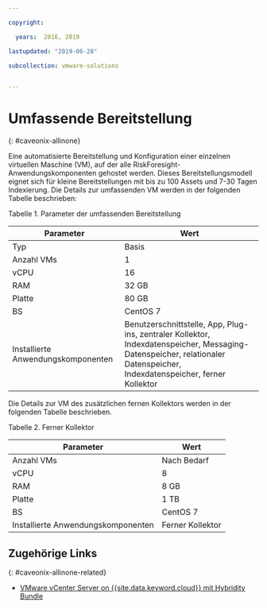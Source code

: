 ```yaml
---

copyright:

  years:  2016, 2019

lastupdated: "2019-06-28"

subcollection: vmware-solutions


---
```


# Umfassende Bereitstellung
{: #caveonix-allinone}

Eine automatisierte Bereitstellung und Konfiguration einer einzelnen virtuellen Maschine (VM), auf der alle RiskForesight-Anwendungskomponenten gehostet werden. Dieses Bereitstellungsmodell eignet sich für kleine Bereitstellungen mit bis zu 100 Assets und 7-30 Tagen Indexierung. Die Details zur umfassenden VM werden in der folgenden Tabelle beschrieben:

Tabelle 1. Parameter der umfassenden Bereitstellung

|Parameter	|Wert|
|---|---|
|Typ	|Basis|
|Anzahl VMs	|1|
|vCPU	|16|
|RAM	|32 GB|
|Platte	|80 GB|
|BS	|CentOS 7|
|Installierte Anwendungskomponenten|	Benutzerschnittstelle, App, Plug-ins, zentraler Kollektor, Indexdatenspeicher, Messaging-Datenspeicher, relationaler Datenspeicher, Indexdatenspeicher, ferner Kollektor|

Die Details zur VM des zusätzlichen fernen Kollektors werden in der folgenden Tabelle beschrieben.

Tabelle 2. Ferner Kollektor

|Parameter	|Wert|
|---|---|
|Anzahl VMs	|Nach Bedarf|
|vCPU	|8|
|RAM	|8 GB|
|Platte	|1 TB|
|BS	|CentOS 7|
|Installierte Anwendungskomponenten	|Ferner Kollektor|

## Zugehörige Links
{: #caveonix-allinone-related}

*   [VMware vCenter Server on {{site.data.keyword.cloud}} mit Hybridity Bundle](/docs/services/vmwaresolutions/archiref/vcs?topic=vmware-solutions-vcs-hybridity-intro)
